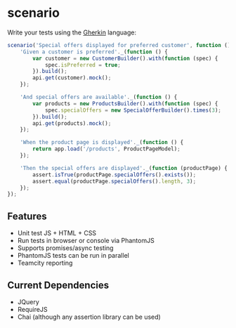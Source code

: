 scenario
===

Write your tests using the [Gherkin](https://github.com/cucumber/cucumber/wiki) language:

```javascript
scenario('Special offers displayed for preferred customer', function () {
    'Given a customer is preferred'._(function () {
        var customer = new CustomerBuilder().with(function (spec) {
            spec.isPreferred = true;
        }).build();
        api.get(customer).mock();
    });

    'And special offers are available'._(function () {
        var products = new ProductsBuilder().with(function (spec) {
            spec.specialOffers = new SpecialOfferBuilder().times(3);
        }).build();
        api.get(products).mock();
    });

    'When the product page is displayed'._(function () {
        return app.load('/products', ProductPageModel);
    });

    'Then the special offers are displayed'._(function (productPage) {
        assert.isTrue(productPage.specialOffers().exists());
        assert.equal(productPage.specialOffers().length, 3);
    });
});
```

## Features

* Unit test JS + HTML + CSS
* Run tests in browser or console via PhantomJS
* Supports promises/async testing
* PhantomJS tests can be run in parallel
* Teamcity reporting

## Current Dependencies

* JQuery
* RequireJS
* Chai (although any assertion library can be used)
